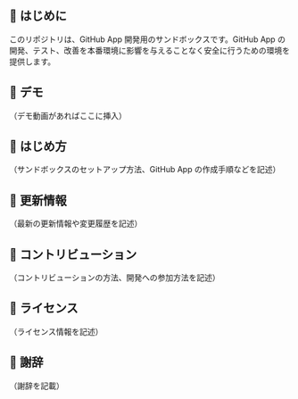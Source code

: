 ## 🌟 はじめに

このリポジトリは、GitHub App 開発用のサンドボックスです。GitHub App の開発、テスト、改善を本番環境に影響を与えることなく安全に行うための環境を提供します。

## 🎥 デモ

（デモ動画があればここに挿入）

## 🚀 はじめ方

（サンドボックスのセットアップ方法、GitHub App の作成手順などを記述）

## 📝 更新情報

（最新の更新情報や変更履歴を記述）

## 🤝 コントリビューション

（コントリビューションの方法、開発への参加方法を記述）

## 📄 ライセンス

（ライセンス情報を記述）

## 🙏 謝辞

（謝辞を記載） 
